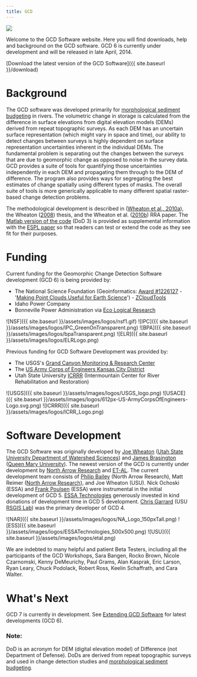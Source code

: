 ```yaml
---
title: GCD
---
```


<img class="float-right" src="{{ site.baseurl }}/assets/images/GCD_SplashLogo_200.png">

Welcome to the GCD Software website. Here you will find downloads, help and background on the GCD software. GCD 6 is currently under development and will be released in late April, 2014.

[Download the latest version of the GCD Software]({{ site.baseurl }}/download)

# Background

The GCD software was developed primarily for [morphological sediment budgeting](http://sites.google.com/a/joewheaton.org/www/Home/research/projects-1/morphological-sediment-budgeting) in rivers. The volumetric change in storage is calculated from the difference in surface elevations from digital elevation models (DEMs) derived from repeat topographic surveys. As each DEM has an uncertain surface representation (which might vary in space and time), our ability to detect changes between surveys is highly dependent on surface representation uncertainties inherent in the individual DEMs. The fundamental problem is separating out the changes between the surveys that are due to geomorphic change as opposed to noise in the survey data. GCD provides a suite of tools for quantifying those uncertainties independently in each DEM and propagating them through to the DEM of difference. The program also provides ways for segregating the best estimates of change spatially using different types of masks. The overall suite of tools is more generically applicable to many different spatial raster-based change detection problems.

The methodological development is described in ([Wheaton et al., 2010a](http://dx.doi.org/10.1002/esp.1886)), the Wheaton ([2008](http://sites.google.com/a/joewheaton.org/www/Home/research/projects-1/morphological-sediment-budgeting/phdthesis)) thesis, and the Wheaton et al. ([2010b](http://dx.doi.org/10.1002/rra.1305)) RRA paper. The [Matlab version of the code](http://gcd.joewheaton.org/downloads/older-versions/dod-3-0) (DoD 3) is provided as supplemental information with the [ESPL paper](http://dx.doi.org/10.1002/esp.1886) so that readers can test or extend the code as they see fit for their purposes.

# Funding

Current funding for the Geomorphic Change Detection Software development (GCD 6) is being provided by:

* The National Science Foundation (Geoinformatics: [Award #1226127](http://www.nsf.gov/awardsearch/showAward?AWD_ID=1226127) - '[Making Point Clouds Useful for Earth Science](http://etal.joewheaton.org/projects/current-projects/development-of-integrated-airborne-and-ground-based-lidar-tools-for-earth-sciences)')  - [ZCloudTools](http://zcloudtools.boisestate.edu/)
* Idaho Power Company
* Bonneville Power Administration via [Eco Logical Research](http://ecologicalresearch.net)

![NSF]({{ site.baseurl }}/assets/images/logos/nsf1.gif)
![IPC]({{ site.baseurl }}/assets/images/logos/IPC_GreenOnTransparent.png)
![BPA]({{ site.baseurl }}/assets/images/logos/bpaTransparent.png)
![ELR]({{ site.baseurl }}/assets/images/logos/ELRLogo.png)

Previous funding for GCD Software Development was provided by:

* The USGS's [Grand Canyon Monitoring & Research Center](http://www.gcmrc.gov/gcmrc.aspx)
* The [US Army Corps of Engineers Kansas City District](http://www.nwk.usace.army.mil/)
* Utah State University [ICRRR](https://www.cnr.usu.edu/icrrr/) (Intermountain Center for River Rehabilitation and Restoration)

![USGS]({{ site.baseurl }}/assets/images/logos/USGS_logo.png)
![USACE]({{ site.baseurl }}/assets/images/logos/612px-US-ArmyCorpsOfEngineers-Logo.svg.png)
![ICRRR]({{ site.baseurl }}/assets/images/logos/ICRR_Logo.png)

# Software Development

The GCD Software was originally developed by [Joe Wheaton](http://www.joewheaton.org) ([Utah State University Department of Watershed Sciences](http://www.cnr.usu.edu/wats/)) and [James Brasington](http://www.reesscan.org/meet-the-team/brasington) ([Queen Mary University](http://www.geog.qmul.ac.uk/staff/brasingtonj.html)). The newest version of the GCD is currently under development by [North Arrow Research](http://northarrowresearch.com/) and [ET-AL](http://etal.joewheaton.org/). The current development team consists of [Philip Bailey](http://www.essa.com/team/index.html#pb) (North Arrow Research), Matt Reimer ([North Arrow Research](http://northarrowresearch.com/)), and Joe Wheaton (USU). Nick Ochoski (ESSA) and [Frank Poulsen](http://www.essa.com/team/index.html#fp) (ESSA) were instrumental in the initial development of GCD 5. [ESSA Technologies](http://essa.com) generously invested in kind donations of development time in GCD 5 development. [Chris Garrard](http://www.gis.usu.edu/~chrisg/) (USU [RSGIS Lab](http://www.gis.usu.edu/)) was the primary developer of GCD 4.

![NAR]({{ site.baseurl }}/assets/images/logos/NA_Logo_150pxTall.png)
![ESS]({{ site.baseurl }}/assets/images/logos/ESSATechnologies_500x500.png)
![USU]({{ site.baseurl }}/assets/images/logos/etal.png)

We are indebted to many helpful and patient Beta Testers, including all the participants of the GCD Workshops, Sara Bangen, Rocko Brown, Nicole Czarnomski, Kenny DeMeurichy, Paul Grams, Alan Kasprak, Eric Larson, Ryan Leary, Chuck Podolack, Robert Ross, Keelin Schaffrath, and Cara Walter. 

# What's Next

GCD 7 is currently in development. See [Extending GCD Software]() for latest developments (GCD 6).

### Note:

DoD is an acronym for DEM (digital elevation model) of Difference (not Department of Defense). DoDs are derived from repeat topographic surveys and used in change detection studies and [morphological sediment budgeting](http://www.joewheaton.org/Home/research/projects-1/morphological-sediment-budgeting).
